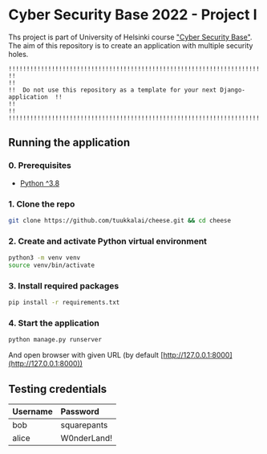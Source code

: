 # Cyber Security Base 2022 - Project I

Ths project is part of University of Helsinki course ["Cyber Security Base"](https://cybersecuritybase.mooc.fi/). The aim of this repository is to create an application with multiple security holes.

```
!!!!!!!!!!!!!!!!!!!!!!!!!!!!!!!!!!!!!!!!!!!!!!!!!!!!!!!!!!!!!!!!!!!!!!!!!!!!!!!!!
!!                                                                             !!
!!  Do not use this repository as a template for your next Django-application  !!
!!                                                                             !!
!!!!!!!!!!!!!!!!!!!!!!!!!!!!!!!!!!!!!!!!!!!!!!!!!!!!!!!!!!!!!!!!!!!!!!!!!!!!!!!!!
```

## Running the application

### 0. Prerequisites

- [Python ^3.8](https://www.python.org/downloads/)

### 1. Clone the repo

```sh
git clone https://github.com/tuukkalai/cheese.git && cd cheese
```

### 2. Create and activate Python virtual environment

```sh
python3 -m venv venv
source venv/bin/activate
```

### 3. Install required packages

```sh
pip install -r requirements.txt
```

### 4. Start the application

```sh
python manage.py runserver
```

And open browser with given URL (by default [http://127.0.0.1:8000](http://127.0.0.1:8000))

## Testing credentials

|Username|Password|
|:--|:--|
|bob|squarepants|
|alice|W0nderLand!|
